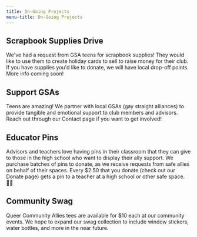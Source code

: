 ```yaml
---
title: On-Going Projects
menu-title: On-Going Projects
---
```


## Scrapbook Supplies Drive
We've had a request from GSA teens for scrapbook supplies! They would like to use them to create holiday cards to sell to raise money for their club. If you have supplies you'd like to donate, we will have local drop-off points. More info coming soon! 

## Support GSAs 

Teens are amazing! We partner with local GSAs (gay straight alliances) to provide tangible and emotional support to club members and advisors. Reach out through our Contact page if you want to get involved!

## Educator Pins

Advisors and teachers love having pins in their classroom that they can give to those in the high school who want to display their ally support. We purchase batches of pins to donate, as we receive requests from safe allies on behalf of their spaces. Every $2.50 that you donate (check out our Donate page) gets a pin to a teacher at a high school or other safe space. 🏳️‍🌈

## Community Swag

Queer Community Allies tees are available for $10 each at our community events. We hope to expand our swag collection to include window stickers, water bottles, and more in the near future. 
